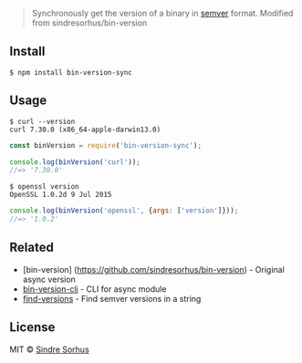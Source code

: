 
> Synchronously get the version of a binary in [semver](https://github.com/npm/node-semver) format. Modified from sindresorhus/bin-version


## Install

```
$ npm install bin-version-sync
```


## Usage

```
$ curl --version
curl 7.30.0 (x86_64-apple-darwin13.0)
```

```js
const binVersion = require('bin-version-sync');

console.log(binVersion('curl'));
//=> '7.30.0'
```

```
$ openssl version
OpenSSL 1.0.2d 9 Jul 2015
```

```js
console.log(binVersion('openssl', {args: ['version']}));
//=> '1.0.2'
```


## Related
- [bin-version] (https://github.com/sindresorhus/bin-version) - Original async version
- [bin-version-cli](https://github.com/sindresorhus/bin-version-cli) - CLI for async module
- [find-versions](https://github.com/sindresorhus/find-versions) - Find semver versions in a string


## License

MIT © [Sindre Sorhus](https://sindresorhus.com)
